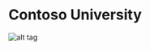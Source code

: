 # Contoso University

![alt tag](https://docs.microsoft.com/en-us/aspnet/core/data/ef-mvc/intro/_static/home-page.png)
